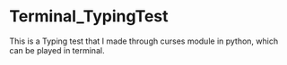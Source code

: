 # Terminal_TypingTest

This is a Typing test that I made through curses module in python, which can be played in terminal.
